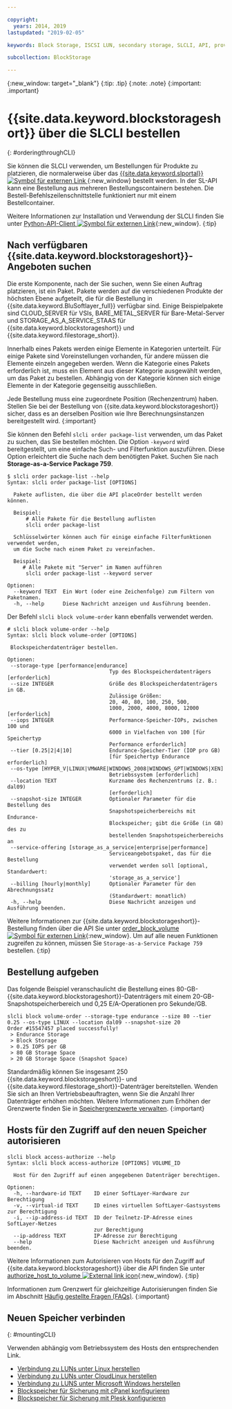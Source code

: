 ```yaml
---

copyright:
  years: 2014, 2019
lastupdated: "2019-02-05"

keywords: Block Storage, ISCSI LUN, secondary storage, SLCLI, API, provisioning

subcollection: BlockStorage

---
```

{:new_window: target="_blank"}
{:tip: .tip}
{:note: .note}
{:important: .important}

# {{site.data.keyword.blockstorageshort}} über die SLCLI bestellen
{: #orderingthroughCLI}

Sie können die SLCLI verwenden, um Bestellungen für Produkte zu platzieren, die normalerweise über das [ {{site.data.keyword.slportal}} ![Symbol für externen Link](../../icons/launch-glyph.svg "Symbol für externen Link") ](https://control.softlayer.com/){:new_window} bestellt werden. In der SL-API kann eine Bestellung aus mehreren Bestellungscontainern bestehen. Die Bestell-Befehlszeilenschnittstelle funktioniert nur mit einem Bestellcontainer.

Weitere Informationen zur Installation und Verwendung der SLCLI finden Sie unter [Python-API-Client ![Symbol für externen Link](../../icons/launch-glyph.svg "Symbol für externen Link")](https://softlayer-python.readthedocs.io/en/latest/cli.html){:new_window}.
{:tip}

## Nach verfügbaren {{site.data.keyword.blockstorageshort}}-Angeboten suchen

Die erste Komponente, nach der Sie suchen, wenn Sie einen Auftrag platzieren, ist ein Paket. Pakete werden auf die verschiedenen Produkte der höchsten Ebene aufgeteilt, die für die Bestellung in {{site.data.keyword.BluSoftlayer_full}} verfügbar sind. Einige Beispielpakete sind CLOUD_SERVER für VSIs, BARE_METAL_SERVER für Bare-Metal-Server und STORAGE_AS_A_SERVICE_STAAS für {{site.data.keyword.blockstorageshort}} und {{site.data.keyword.filestorage_short}}.

Innerhalb eines Pakets werden einige Elemente in Kategorien unterteilt. Für einige Pakete sind Voreinstellungen vorhanden, für andere müssen die Elemente einzeln angegeben werden. Wenn die Kategorie eines Pakets erforderlich ist, muss ein Element aus dieser Kategorie ausgewählt werden, um das Paket zu bestellen. Abhängig von der Kategorie können sich einige Elemente in der Kategorie gegenseitig ausschließen.

Jede Bestellung muss eine zugeordnete Position (Rechenzentrum) haben. Stellen Sie bei der Bestellung von {{site.data.keyword.blockstorageshort}} sicher, dass es an derselben Position wie Ihre Berechnungsinstanzen bereitgestellt wird.
{:important}

Sie können den Befehl `slcli order package-list` verwenden, um das Paket zu suchen, das Sie bestellen möchten. Die Option `-keyword` wird bereitgestellt, um eine einfache Such- und Filterfunktion auszuführen. Diese Option erleichtert die Suche nach dem benötigten Paket. Suchen Sie nach **Storage-as-a-Service Package 759**.

```
$ slcli order package-list --help
Syntax: slcli order package-list [OPTIONS]

  Pakete auflisten, die über die API placeOrder bestellt werden können.

  Beispiel:
      # Alle Pakete für die Bestellung auflisten
      slcli order package-list

  Schlüsselwörter können auch für einige einfache Filterfunktionen verwendet werden,
  um die Suche nach einem Paket zu vereinfachen.

  Beispiel:
     # Alle Pakete mit "Server" im Namen aufführen
      slcli order package-list --keyword server

Optionen:
  --keyword TEXT  Ein Wort (oder eine Zeichenfolge) zum Filtern von Paketnamen.
  -h, --help      Diese Nachricht anzeigen und Ausführung beenden.
```

Der Befehl `slcli block volume-order` kann ebenfalls verwendet werden.

```
# slcli block volume-order --help
Syntax: slcli block volume-order [OPTIONS]

 Blockspeicherdatenträger bestellen.

Optionen:
 --storage-type [performance|endurance]
                                 Typ des Blockspeicherdatenträgers [erforderlich]
 --size INTEGER                  Größe des Blockspeicherdatenträgers in GB.
                                 Zulässige Größen:
                                 20, 40, 80, 100, 250, 500,
                                 1000, 2000, 4000, 8000, 12000  [erforderlich]
 --iops INTEGER                  Performance-Speicher-IOPs, zwischen 100 und
                                 6000 in Vielfachen von 100 [für Speichertyp
                                 Performance erforderlich]
 --tier [0.25|2|4|10]            Endurance-Speicher-Tier (IOP pro GB)
                                 [für Speichertyp Endurance erforderlich]
 --os-type [HYPER_V|LINUX|VMWARE|WINDOWS_2008|WINDOWS_GPT|WINDOWS|XEN]
                                 Betriebssystem [erforderlich]
 --location TEXT                 Kurzname des Rechenzentrums (z. B.: dal09)
                                 [erforderlich]
 --snapshot-size INTEGER         Optionaler Parameter für die Bestellung des
                                 Snapshotspeicherbereichs mit Endurance-
                                 Blockspeicher; gibt die Größe (in GB) des zu
                                 bestellenden Snapshotspeicherbereichs an
 --service-offering [storage_as_a_service|enterprise|performance]
                                 Serviceangebotspaket, das für die Bestellung
                                 verwendet werden soll [optional, Standardwert:
                                 'storage_as_a_service']
 --billing [hourly|monthly]      Optionaler Parameter für den Abrechnungssatz
                                 (Standardwert: monatlich)
 -h, --help                      Diese Nachricht anzeigen und Ausführung beenden.
```

Weitere Informationen zur {{site.data.keyword.blockstorageshort}}-Bestellung finden über die API Sie unter [order_block_volume ![Symbol für externen Link](../../icons/launch-glyph.svg "Symbol für externen Link")](https://softlayer-python.readthedocs.io/en/latest/api/managers/block.html#SoftLayer.managers.block.BlockStorageManager.order_block_volume){:new_window}.
Um auf alle neuen Funktionen zugreifen zu können, müssen Sie `Storage-as-a-Service Package 759` bestellen.
{:tip}


## Bestellung aufgeben

Das folgende Beispiel veranschaulicht die Bestellung eines 80-GB-{{site.data.keyword.blockstorageshort}}-Datenträgers mit einem 20-GB-Snapshotspeicherbereich und 0,25 E/A-Operationen pro Sekunde/GB.

```
slcli block volume-order --storage-type endurance --size 80 --tier 0.25 --os-type LINUX --location dal09 --snapshot-size 20
Order #15547457 placed successfully!
 > Endurance Storage
 > Block Storage
 > 0.25 IOPS per GB
 > 80 GB Storage Space
 > 20 GB Storage Space (Snapshot Space)
```

Standardmäßig können Sie insgesamt 250 {{site.data.keyword.blockstorageshort}}- und {{site.data.keyword.filestorage_short}}-Datenträger bereitstellen. Wenden Sie sich an Ihren Vertriebsbeauftragten, wenn Sie die Anzahl Ihrer Datenträger erhöhen möchten. Weitere Informationen zum Erhöhen der Grenzwerte finden Sie in [Speichergrenzwerte verwalten](/docs/infrastructure/BlockStorage?topic=BlockStorage-managingstoragelimits).
{:important}

## Hosts für den Zugriff auf den neuen Speicher autorisieren

```
slcli block access-authorize --help
Syntax: slcli block access-authorize [OPTIONS] VOLUME_ID

  Host für den Zugriff auf einen angegebenen Datenträger berechtigen.

Optionen:
  -h, --hardware-id TEXT    ID einer SoftLayer-Hardware zur Berechtigung
  -v, --virtual-id TEXT     ID eines virtuellen SoftLayer-Gastsystems zur Berechtigung
  -i, --ip-address-id TEXT  ID der Teilnetz-IP-Adresse eines SoftLayer-Netzes
                            zur Berechtigung
  --ip-address TEXT         IP-Adresse zur Berechtigung
  --help                    Diese Nachricht anzeigen und Ausführung beenden.
```

Weitere Informationen zum Autorisieren von Hosts für den Zugriff auf {{site.data.keyword.blockstorageshort}} über die API finden Sie unter [authorize_host_to_volume ![External link icon](../../icons/launch-glyph.svg "External link icon")](https://softlayer-python.readthedocs.io/en/latest/api/managers/block.html#SoftLayer.managers.block.BlockStorageManager.authorize_host_to_volume){:new_window}.
{:tip}

Informationen zum Grenzwert für gleichzeitige Autorisierungen finden Sie im Abschnitt [Häufig gestellte Fragen (FAQs)](/docs/infrastructure/BlockStorage?topic=BlockStorage-faqs).
{:important}

## Neuen Speicher verbinden
{: #mountingCLI}

Verwenden abhängig vom Betriebssystem des Hosts den entsprechenden Link.
- [Verbindung zu LUNs unter Linux herstellen](/docs/infrastructure/BlockStorage?topic=BlockStorage-mountingLinux)
- [Verbindung zu LUNs unter CloudLinux herstellen](/docs/infrastructure/BlockStorage?topic=BlockStorage-mountingCloudLinux)
- [Verbindung zu LUNS unter Microsoft Windows herstellen](/docs/infrastructure/BlockStorage?topic=BlockStorage-mountingWindows)
- [Blockspeicher für Sicherung mit cPanel konfigurieren](/docs/infrastructure/BlockStorage?topic=BlockStorage-cPanelBackups)
- [Blockspeicher für Sicherung mit Plesk konfigurieren](/docs/infrastructure/BlockStorage?topic=BlockStorage-PleskBackups)
